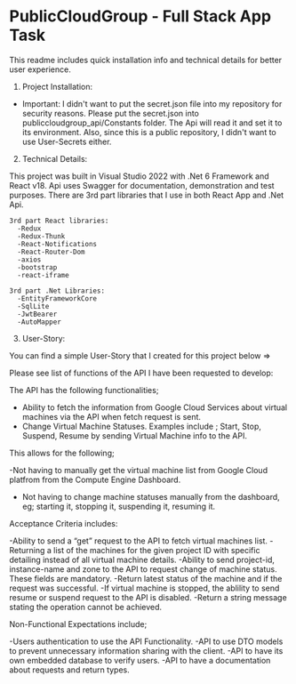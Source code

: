 # PublicCloudGroup - Full Stack App Task

This readme includes quick installation info and technical details for better user experience.

1) Project Installation:

  - Important: I didn't want to put the secret.json file into my repository for security reasons. Please put the secret.json into publiccloudgroup_api/Constants folder.  The Api will read it and set it to its environment. Also, since this is a public repository, I didn't want to use User-Secrets either.

2) Technical Details:

  This project was built in Visual Studio 2022 with .Net 6 Framework and React v18.
  Api uses Swagger for documentation, demonstration and test purposes.
  There are 3rd part libraries that I use in both React App and .Net Api.
    
    3rd part React libraries:  
      -Redux 
      -Redux-Thunk 
      -React-Notifications 
      -React-Router-Dom 
      -axios 
      -bootstrap
      -react-iframe
      
    3rd part .Net Libraries:
      -EntityFrameworkCore
      -SqlLite
      -JwtBearer
      -AutoMapper
      
 3) User-Story:
 
 You can find a simple User-Story that I created for this project below =>
 

Please see list of functions of the API I have been requested to develop: 

The API has the following functionalities;

  - Ability to fetch the information from Google Cloud Services about virtual machines via the API when fetch request is sent. 
  - Change Virtual Machine Statuses. Examples include ; Start, Stop, Suspend, Resume by sending Virtual Machine info to the API.

This allows for the following; 

  -Not having to manually get the virtual machine list from Google Cloud platfrom from the Compute Engine Dashboard. 
  - Not having to change machine statuses manually from the dashboard, eg; starting it, stopping it, suspending it, resuming it. 

Acceptance Criteria includes:

  -Ability to send a “get” request to the API to fetch virtual machines list.
  -Returning a list of the machines for the given project ID with specific detailing instead of all virtual machine details. 
  -Ability to send project-id, instance-name and zone to the API to request change of machine status. These fields are mandatory.
  -Return latest status of the machine and if the request was successful. 
  -If virtual machine is stopped, the ablility to send resume or suspend request to the API is disabled. 
  -Return a string message stating the operation cannot be achieved.

 Non-Functional Expectations include; 
  
  -Users authentication to use the API Functionality.
  -API to use DTO models to prevent unnecessary information sharing with the client.
  -API to have its own embedded database to verify users. 
  -API to have a documentation about requests and return types.
     
  
  



